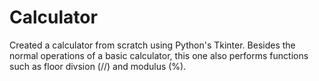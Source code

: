 # Calculator
Created a calculator from scratch using Python's Tkinter. Besides the normal operations of a basic calculator, this one also performs functions such as floor divsion (//) and modulus (%). 
